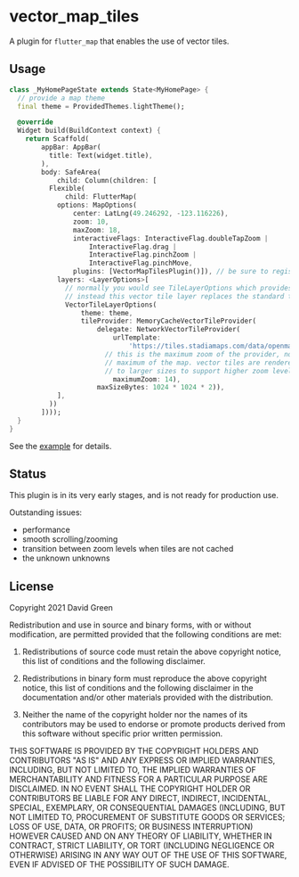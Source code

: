 # vector_map_tiles

A plugin for `flutter_map` that enables the use of vector tiles.

## Usage

```dart
class _MyHomePageState extends State<MyHomePage> {
  // provide a map theme
  final theme = ProvidedThemes.lightTheme();

  @override
  Widget build(BuildContext context) {
    return Scaffold(
        appBar: AppBar(
          title: Text(widget.title),
        ),
        body: SafeArea(
            child: Column(children: [
          Flexible(
              child: FlutterMap(
            options: MapOptions(
                center: LatLng(49.246292, -123.116226),
                zoom: 10,
                maxZoom: 18,
                interactiveFlags: InteractiveFlag.doubleTapZoom |
                    InteractiveFlag.drag |
                    InteractiveFlag.pinchZoom |
                    InteractiveFlag.pinchMove,
                plugins: [VectorMapTilesPlugin()]), // be sure to register the plugin
            layers: <LayerOptions>[
              // normally you would see TileLayerOptions which provides raster tiles
              // instead this vector tile layer replaces the standard tile layer
              VectorTileLayerOptions(
                  theme: theme,
                  tileProvider: MemoryCacheVectorTileProvider(
                      delegate: NetworkVectorTileProvider(
                          urlTemplate:
                              'https://tiles.stadiamaps.com/data/openmaptiles/{z}/{x}/{y}.pbf?api_key=$apiKey',
                        // this is the maximum zoom of the provider, not the
                        // maximum of the map. vector tiles are rendered
                        // to larger sizes to support higher zoom levels
                          maximumZoom: 14),
                      maxSizeBytes: 1024 * 1024 * 2)),
            ],
          ))
        ])));
  }
}
```

See the [example](example) for details.

## Status

This plugin is in its very early stages, and is not ready for production use.

Outstanding issues:

* performance
* smooth scrolling/zooming
* transition between zoom levels when tiles are not cached
* the unknown unknowns

## License

Copyright 2021 David Green

Redistribution and use in source and binary forms, with or without modification,
are permitted provided that the following conditions are met:

1. Redistributions of source code must retain the above copyright notice,
   this list of conditions and the following disclaimer.

2. Redistributions in binary form must reproduce the above copyright notice, 
   this list of conditions and the following disclaimer in the documentation
   and/or other materials provided with the distribution.

3. Neither the name of the copyright holder nor the names of its contributors
   may be used to endorse or promote products derived from this software without
   specific prior written permission.

THIS SOFTWARE IS PROVIDED BY THE COPYRIGHT HOLDERS AND CONTRIBUTORS "AS IS" AND ANY
EXPRESS OR IMPLIED WARRANTIES, INCLUDING, BUT NOT LIMITED TO, THE IMPLIED WARRANTIES
OF MERCHANTABILITY AND FITNESS FOR A PARTICULAR PURPOSE ARE DISCLAIMED. IN NO EVENT
SHALL THE COPYRIGHT HOLDER OR CONTRIBUTORS BE LIABLE FOR ANY DIRECT, INDIRECT,
INCIDENTAL, SPECIAL, EXEMPLARY, OR CONSEQUENTIAL DAMAGES (INCLUDING, BUT NOT LIMITED
TO, PROCUREMENT OF SUBSTITUTE GOODS OR SERVICES; LOSS OF USE, DATA, OR PROFITS; OR 
BUSINESS INTERRUPTION) HOWEVER CAUSED AND ON ANY THEORY OF LIABILITY, WHETHER IN CONTRACT, 
STRICT LIABILITY, OR TORT (INCLUDING NEGLIGENCE OR OTHERWISE) ARISING IN ANY WAY OUT
 OF THE USE OF THIS SOFTWARE, EVEN IF ADVISED OF THE POSSIBILITY OF SUCH DAMAGE.